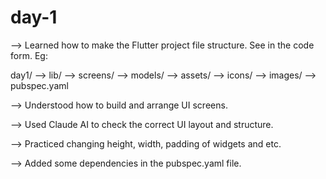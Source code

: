 # day-1

--> Learned how to make the Flutter project file structure. See in the code form.
Eg: 

   day1/ --> lib/ --> screens/ -->  models/ --> assets/ --> icons/ --> images/ --> pubspec.yaml

--> Understood how to build and arrange UI screens.

--> Used Claude AI to check the correct UI layout and structure.

--> Practiced changing height, width, padding of widgets and etc.

--> Added some dependencies in the pubspec.yaml file.
